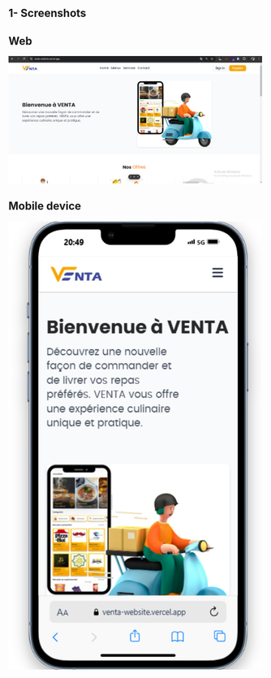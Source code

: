 
## 1- Screenshots 

## Web

<img width="500" src="https://raw.githubusercontent.com/ahmedouvadel/VENTA-Website/main/screenshots/screengit.png">


## Mobile device

<img width="500" src="https://raw.githubusercontent.com/ahmedouvadel/VENTA-Website/main/screenshots/screensmobile.png">

